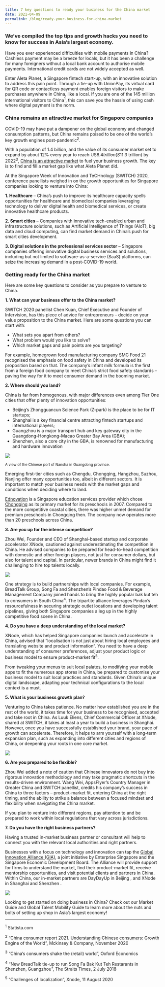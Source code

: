```yaml
---
title: 7 key questions to ready your business for the China market
date: 2021-04-09
permalink: /blog/ready-your-business-for-china-market
---
```

### We’ve compiled the top tips and growth hacks you need to know for success in Asia’s largest economy.

Have you ever experienced difficulties with mobile payments in China? Cashless payment may be a breeze for locals, but it has been a challenge for many foreigners without a local bank account to authorise mobile payments. International credit cards are not widely accepted as well.

Enter Aleta Planet, a Singapore fintech start-up, with an innovative solution to address this pain point. Through a tie-up with UnionPay, its virtual card for QR code or contactless payment enables foreign visitors to make purchases anywhere in China, like a local. If you are one of the 145 million international visitors to China<sup>1</sup>, this can save you the hassle of using cash where digital payment is the norm.

### China remains an attractive market for Singapore companies

COVID-19 may have put a dampener on the global economy and changed consumption patterns, but China remains poised to be one of the world’s key growth engines post-pandemic<sup>2</sup>.

With a population of 1.4 billion, and the value of its consumer market set to expand by about 12% every year to reach US$8.4 trillion (S$11.3 trillion) by 2022<sup>3</sup>, [China is an attractive market](https://www.enterprisesg.gov.sg/overseas-markets/asia-pacific/china/market-profile) to fuel your business growth. The key is to find and fill a market gap like what Aleta Planet did.

At the Singapore Week of Innovation and TeCHnology (SWITCH) 2020, conference panellists weighed in on the growth opportunities for Singapore companies looking to venture into China:

**1. Healthcare** – China’s push to improve its healthcare capacity spells opportunities for healthcare and biomedical companies leveraging technology to deliver digital health and biomedical services, or create innovative healthcare products.

**2. Smart cities** – Companies with innovative tech-enabled urban and infrastructure solutions, such as Artificial Intelligence of Things (AIoT), big data and cloud computing, can find market demand in China’s push for smart cities development.

**3. Digital solutions in the professional services sector** – Singapore companies offering innovative digital business services and solutions, including but not limited to software-as-a-service (SaaS) platforms, can seize the increasing demand in a post-COVID-19 world.

### Getting ready for the China market

Here are some key questions to consider as you prepare to venture to China.

**1. What can your business offer to the China market?**

SWITCH 2020 panellist Chen Kuan, Chief Executive and Founder of Infervision, has this piece of advice for entrepreneurs – decide on your value proposition to the China market. Here are some questions you can start with:

* What sets you apart from others?
* What problem would you like to solve?
* Which market gaps and pain points are you targeting?
 
For example, homegrown food manufacturing company SMC Food 21 recognised the emphasis on food safety in China and developed its proposition based on that. The company’s infant milk formula is the first from a foreign food company to meet China’s strict food safety standards – paving the way for it to meet consumer demand in the booming market.

**2. Where should you land?**

China is far from homogenous, with major differences even among Tier One cities that offer plenty of innovation opportunities:

* Beijing’s Zhongguancun Science Park (Z-park) is the place to be for IT startups;
* Shanghai is a key financial centre attracting fintech startups and international players;
* Guangzhou is a major transport hub and key gateway city in the Guangdong-Hongkong-Macao Greater Bay Area (GBA);
* Shenzhen, also a core city in the GBA, is renowned for manufacturing and hardware innovation

![](/images/SWITCH-Nan_sha_Port_in_Guangzhou.jpg)

<sup>A view of the Chinese port of Nansha in Guangdong province.</sup>

Emerging first-tier cities such as Chengdu, Chongqing, Hangzhou, Suzhou, Nanjing offer many opportunities too, albeit in different sectors. It is important to match your business needs with the market gaps and conditions when deciding where to land.

[Ednovation](https://www.enterprisesg.gov.sg/inspiring-stories/ednovation) is a Singapore education services provider which chose [Chongqing](https://www.enterprisesg.gov.sg/esghome/overseas-markets/asia-pacific/china-b--/discover-key-business-opportunities/chongqing-gateway-to-west-china) as its primary market for its preschools in 2007. Compared to the more competitive coastal cities, there was higher unmet demand for premium preschools in Chongqing then. The company now operates more than 20 preschools across China.

**3. Are you up for the intense competition?**

Zhou Wei, Founder and CEO of Shanghai-based startup and corporate accelerator XNode, cautioned against underestimating the competition in China. He advised companies to be prepared for head-to-head competition with domestic and other foreign players, not just for consumer dollars, but also for talent and capital. In particular, newer brands in China might find it challenging to hire top talents locally.

![](/images/SWITCH-2020_Xnode_session.png)

One strategy is to build partnerships with local companies. For example, BreadTalk Group, Song Fa and Shenzhen’s Pindao Food & Beverage Management Company joined hands to bring the highly popular bak kut teh to consumers in South China<sup>4</sup>. The tripartite alliance leverages Pindao’s resourcefulness in securing strategic outlet locations and developing talent pipelines, giving both Singapore companies a leg up in the highly competitive food scene in China.

**4. Do you have a deep understanding of the local market?**

XNode, which has helped Singapore companies launch and accelerate in China, advised that “localisation is not just about hiring local employees and translating website and product information”. You need to have a deep understanding of consumer preferences, adjust your product logic or business model to ensure product-market fit<sup>5</sup>.

From tweaking your menus to suit local palates, to modifying your mobile apps to fit the numerous app stores in China, be prepared to customise your business model to suit local practices and standards. Given China’s unique digital landscape, adapting your technical configurations to the local context is a must.

**5. What is your business growth plan?**

Venturing to China takes patience. No matter how established you are in the rest of the world, it takes time for your business to be recognised, accepted and take root in China. As Luuk Eliens, Chief Commercial Officer at XNode, shared at SWITCH, it takes at least a year to build a business in Shanghai. However, once you have successfully established your brand, your pace of growth can accelerate. Therefore, it helps to arm yourself with a long-term expansion plan, such as expanding into different cities and regions of China, or deepening your roots in one core market.

![](/images/SWITCH-2020_Xnode2_session.png)

**6. Are you prepared to be flexible?**

Zhou Wei added a note of caution that Chinese innovators do not buy into rigorous innovation methodology and may take pragmatic shortcuts in the results-driven environment. Wang Wei, AppsFlyer’s Country Manager in Greater China and SWITCH panellist, credits his company’s success in China to three factors – product-market fit, entering China at the right timing, and the ability to strike a balance between a focused mindset and flexibility when navigating the China market.

If you plan to venture into different regions, pay attention to and be prepared to work within local regulations that vary across jurisdictions.

**7. Do you have the right business partners?**

Having a trusted in-market business partner or consultant will help to connect you with the relevant local authorities and right partners.

Businesses with a focus on technology and innovation can tap the [Global Innovation Alliance (GIA)](https://www.enterprisesg.gov.sg/industries/hub/startup/global-innovation-alliance/), a joint initiative by Enterprise Singapore and the Singapore Economic Development Board. The Alliance will provide support for firms to understand the market, find their product-market fit, receive mentorship opportunities, and visit potential clients and partners in China. Within China, our in-market partners are DayDayUp in Beijing , and XNode in Shanghai and Shenzhen .

![](/images/SWITCH_GIA-Shanghai.png)

Looking to get started on doing business in China? Check out our Market Guide and Global Talent Mobility Guide to learn more about the nuts and bolts of setting up shop in Asia’s largest economy!

---
<sup>1</sup> Statista.com

<sup>2</sup> “China consumer report 2021. Understanding Chinese consumers: Growth Engine of the World”, Mckinsey & Company, November 2020

<sup>3</sup> “China’s consumers shake the (retail) world”, Oxford Economics

<sup>4</sup> “New BreadTalk tie-up to run Song Fa Bak Kut Teh Restarants in Shenzhen, Guangzhou”, The Straits Times, 2 July 2018

<sup>5</sup> “Challenges of localization”, Xnode, 11 August 2020